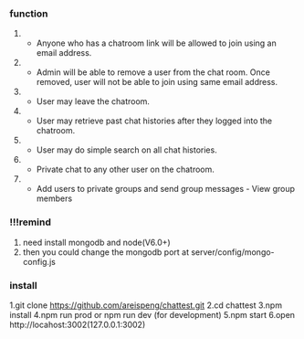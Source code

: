 
### function

1. - Anyone who has a chatroom link will be allowed to join using an email address.
2. - Admin will be able to remove a user from the chat room. Once removed, 
     user will not be able to join using same email address.
3. - User may leave the chatroom.
4. - User may retrieve past chat histories after they logged into the chatroom.
5. - User may do simple search on all chat histories.
6. - Private chat to any other user on the chatroom.
7. - Add users to private groups and send group messages - View group members



### !!!remind

1. need install mongodb and node(V6.0+)
2. then you could change the mongodb port at server/config/mongo-config.js


### install

1.git clone https://github.com/areispeng/chattest.git
2.cd chattest
3.npm install
4.npm run prod or npm run dev (for development)
5.npm start 
6.open http://locahost:3002(127.0.0.1:3002)



